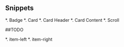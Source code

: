 

## Snippets

*. Badge
*. Card
*. Card Header
*. Card Content
*. Scroll




##TODO

*. item-left
*. item-right

